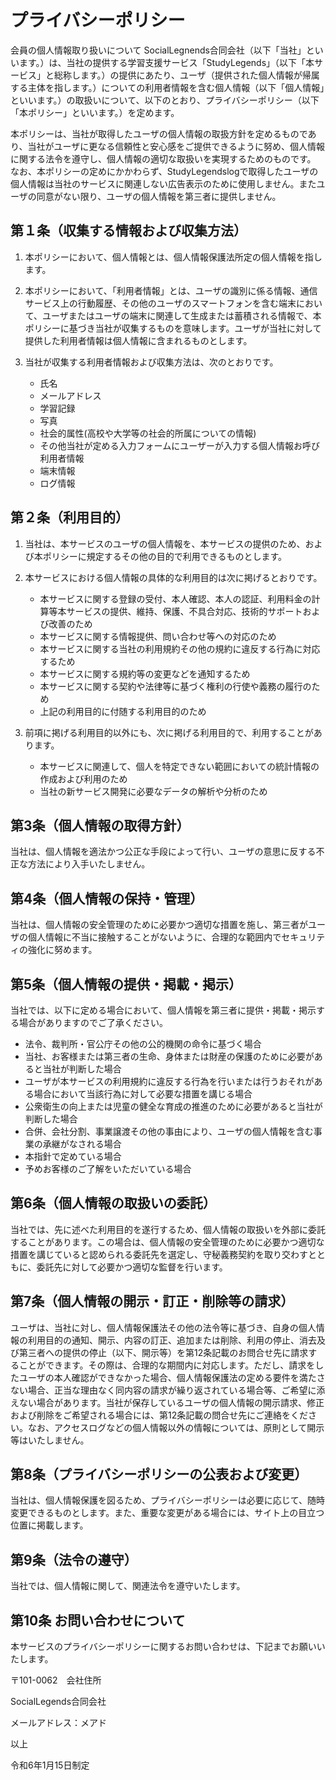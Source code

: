 # プライバシーポリシー
会員の個人情報取り扱いについて
SocialLegnends合同会社（以下「当社」といいます。）は、当社の提供する学習支援サービス「StudyLegends」（以下「本サービス」と総称します。）の提供にあたり、ユーザ（提供された個人情報が帰属する主体を指します。）についての利用者情報を含む個人情報（以下「個人情報」といいます。）の取扱いについて、以下のとおり、プライバシーポリシー（以下「本ポリシー」といいます。）を定めます。

本ポリシーは、当社が取得したユーザの個人情報の取扱方針を定めるものであり、当社がユーザに更なる信頼性と安心感をご提供できるように努め、個人情報に関する法令を遵守し、個人情報の適切な取扱いを実現するためのものです。
なお、本ポリシーの定めにかかわらず、StudyLegendslogで取得したユーザの個人情報は当社のサービスに関連しない広告表示のために使用しません。またユーザの同意がない限り、ユーザの個人情報を第三者に提供しません。


## 第１条（収集する情報および収集方法）
1. 本ポリシーにおいて、個人情報とは、個人情報保護法所定の個人情報を指します。
2. 本ポリシーにおいて、「利用者情報」とは、ユーザの識別に係る情報、通信サービス上の行動履歴、その他のユーザのスマートフォンを含む端末において、ユーザまたはユーザの端末に関連して生成または蓄積される情報で、本ポリシーに基づき当社が収集するものを意味します。ユーザが当社に対して提供した利用者情報は個人情報に含まれるものとします。
3. 当社が収集する利用者情報および収集方法は、次のとおりです。
   
   - 氏名
   - メールアドレス
   - 学習記録
   - 写真
   - 社会的属性(高校や大学等の社会的所属についての情報)
   - その他当社が定める入力フォームにユーザーが入力する個人情報お呼び利用者情報
   - 端末情報
   - ログ情報

## 第２条（利用目的）
1. 当社は、本サービスのユーザの個人情報を、本サービスの提供のため、および本ポリシーに規定するその他の目的で利用できるものとします。
2. 本サービスにおける個人情報の具体的な利用目的は次に掲げるとおりです。
   - 本サービスに関する登録の受付、本人確認、本人の認証、利用料金の計算等本サービスの提供、維持、保護、不具合対応、技術的サポートおよび改善のため
   - 本サービスに関する情報提供、問い合わせ等への対応のため
   - 本サービスに関する当社の利用規約その他の規約に違反する行為に対応するため
   - 本サービスに関する規約等の変更などを通知するため
   - 本サービスに関する契約や法律等に基づく権利の行使や義務の履行のため
   - 上記の利用目的に付随する利用目的のため

3. 前項に掲げる利用目的以外にも、次に掲げる利用目的で、利用することがあります。
   - 本サービスに関連して、個人を特定できない範囲においての統計情報の作成および利用のため
   - 当社の新サービス開発に必要なデータの解析や分析のため

## 第3条（個人情報の取得方針）
当社は、個人情報を適法かつ公正な手段によって行い、ユーザの意思に反する不正な方法により入手いたしません。

## 第4条（個人情報の保持・管理）
当社は、個人情報の安全管理のために必要かつ適切な措置を施し、第三者がユーザの個人情報に不当に接触することがないように、合理的な範囲内でセキュリティの強化に努めます。

## 第5条（個人情報の提供・掲載・掲示）
当社では、以下に定める場合において、個人情報を第三者に提供・掲載・掲示する場合がありますのでご了承ください。
 - 法令、裁判所・官公庁その他の公的機関の命令に基づく場合
 - 当社、お客様または第三者の生命、身体または財産の保護のために必要があると当社が判断した場合
 - ユーザが本サービスの利用規約に違反する行為を行いまたは行うおそれがある場合において当該行為に対して必要な措置を講じる場合
 - 公衆衛生の向上または児童の健全な育成の推進のために必要があると当社が判断した場合
 - 合併、会社分割、事業譲渡その他の事由により、ユーザの個人情報を含む事業の承継がなされる場合
 - 本指針で定めている場合
 - 予めお客様のご了解をいただいている場合

## 第6条（個人情報の取扱いの委託）
当社では、先に述べた利用目的を遂行するため、個人情報の取扱いを外部に委託することがあります。この場合は、個人情報の安全管理のために必要かつ適切な措置を講じていると認められる委託先を選定し、守秘義務契約を取り交わすとともに、委託先に対して必要かつ適切な監督を行います。

## 第7条（個人情報の開示・訂正・削除等の請求）
ユーザは、当社に対し、個人情報保護法その他の法令等に基づき、自身の個人情報の利用目的の通知、開示、内容の訂正、追加または削除、利用の停止、消去及び第三者への提供の停止（以下、開示等）を第12条記載のお問合せ先に請求することができます。その際は、合理的な期間内に対応します。ただし、請求をしたユーザの本人確認ができなかった場合、個人情報保護法の定める要件を満たさない場合、正当な理由なく同内容の請求が繰り返されている場合等、ご希望に添えない場合があります。当社が保存しているユーザの個人情報の開示請求、修正および削除をご希望される場合には、第12条記載の問合せ先にご連絡をください。なお、アクセスログなどの個人情報以外の情報については、原則として開示等はいたしません。

## 第8条（プライバシーポリシーの公表および変更）
当社は、個人情報保護を図るため、プライバシーポリシーは必要に応じて、随時変更できるものとします。また、重要な変更がある場合には、サイト上の目立つ位置に掲載します。

## 第9条（法令の遵守）
当社では、個人情報に関して、関連法令を遵守いたします。

## 第10条 お問い合わせについて
本サービスのプライバシーポリシーに関するお問い合わせは、下記までお願いいたします。

〒101-0062　会社住所

SocialLegends合同会社 

メールアドレス：メアド

以上

令和6年1月15日制定


